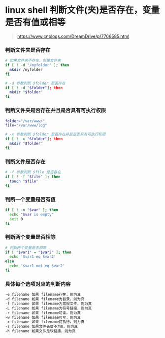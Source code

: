 # linux shell 判断文件(夹)是否存在，变量是否有值或相等
> https://www.cnblogs.com/DreamDrive/p/7706585.html

### 判断文件夹是否存在
```bash
# 如果文件夹不存在，创建文件夹
if [ ! -d "/myfolder" ]; then
  mkdir /myfolder
fi

# -d 参数判断 $folder 是否存在
if [ ! -d "$folder"]; then
  mkdir "$folder"
fi
```

### 判断文件夹是否存在并且是否具有可执行权限
```bash
folder="/var/www/"
file="/var/www/log"

# -x 参数判断 $folder 是否存在并且是否具有可执行权限
if [ ! -x "$folder"]; then
  mkdir "$folder"
fi
```

### 判断文件是否存在
```bash
# -f 参数判断 $file 是否存在
if [ ! -f "$file" ]; then
  touch "$file"
fi
```

### 判断一个变量是否有值
```bash
if [ ! -n "$var" ]; then
  echo "$var is empty"
  exit 0
fi
```

### 判断两个变量是否相等
```bash
# 判断两个变量是否相等
if [ "$var1" = "$var2" ]; then
  echo '$var1 eq $var2'
else
  echo '$var1 not eq $var2'
fi
```

### 具体每个选项对应的判断内容
```bash
-e filename 如果 filename存在，则为真 
-d filename 如果 filename为目录，则为真 
-f filename 如果 filename为常规文件，则为真 
-L filename 如果 filename为符号链接，则为真 
-r filename 如果 filename可读，则为真 
-w filename 如果 filename可写，则为真 
-x filename 如果 filename可执行，则为真 
-s filename 如果文件长度不为0，则为真 
-h filename 如果文件是软链接，则为真
```

